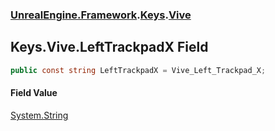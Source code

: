 ### [UnrealEngine.Framework](UnrealEngine_Framework.md 'UnrealEngine.Framework').[Keys](Keys.md 'UnrealEngine.Framework.Keys').[Vive](Keys_Vive.md 'UnrealEngine.Framework.Keys.Vive')
## Keys.Vive.LeftTrackpadX Field
```csharp
public const string LeftTrackpadX = Vive_Left_Trackpad_X;
```
#### Field Value
[System.String](https://docs.microsoft.com/en-us/dotnet/api/System.String 'System.String')
